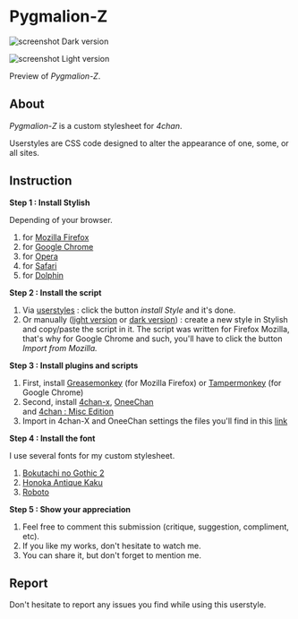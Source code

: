 # Pygmalion-Z

![screenshot](https://s1.gifyu.com/images/Screenshot-1338.png)
Dark version

![screenshot](https://s1.gifyu.com/images/Screenshot-1341.png)
Light version

Preview of <i>Pygmalion-Z</i>.

About
-------------------------------

<i>Pygmalion-Z</i> is a custom stylesheet for <i>4chan</i>.

Userstyles are CSS code designed to alter the appearance of one, some, or all sites.


Instruction
-------------------------------

<strong>Step 1 : Install Stylish</strong> 

<span>Depending of your browser.</span>
<ol>
<li>for <a href="https://addons.mozilla.org/en-US/firefox/addon/stylish/">Mozilla Firefox</a></li>
<li>for <a href="https://chrome.google.com/webstore/detail/stylish-custom-themes-for/fjnbnpbmkenffdnngjfgmeleoegfcffe?hl=en">Google Chrome</a></li>
<li>for <a href="https://addons.opera.com/en/extensions/details/stylish/">Opera</a></li>
<li>for <a href="http://sobolev.us/stylish/">Safari</a></li>
<li> for <a href="https://play.google.com/store/apps/details?id=ru.pmmlabs.stylish&amp;hl=en">Dolphin</a></li>
</ol>

<strong>Step 2 : Install the script </strong>
<ol>
<li> Via <a href="https://userstyles.org/styles/144764/pygmalion-z-4chan-css">userstyles</a> : click the button <i>install Style</i> and it's done.</li>
<li> Or manually (<a href="https://pastebin.com/raw/zrRmuHtu">light version</a> or <a href="https://pastebin.com/raw/mSXZZGE6">dark version</a>) : create a new style in Stylish and copy/paste the script in it. The script was written for Firefox Mozilla, that's why for Google Chrome and such, you'll have to click the button <i>Import from Mozilla.</i></li>
</ol>

<strong> Step 3 : Install plugins and scripts </strong>
<ol>
<li>First, install <a href="https://addons.mozilla.org/en-US/firefox/addon/greasemonkey/">Greasemonkey</a> (for Mozilla Firefox) or <a href="https://chrome.google.com/webstore/detail/tampermonkey/dhdgffkkebhmkfjojejmpbldmpobfkfo?hl=en">Tampermonkey</a> (for Google Chrome) </li>
<li>Second, install <a href="https://github.com/ccd0/4chan-x">4chan-x</a>, <a href="github.com/Nebukazar/OneeChan">OneeChan</a></li> and <a href="https://greasyfork.org/en/scripts/38761-4chan-misc-edition">4chan : Misc Edition</a>
<li>Import in 4chan-X and OneeChan settings the files you'll find in this <a href="https://mega.nz/#F!kO4igYiY!xWataLIzufNPuqw0W0t73g">link</a></li>
</ol>

<strong>Step 4 : Install the font </strong> 

I use several fonts for my custom stylesheet.
<ol>
<li> <a href="http://www.freejapanesefont.com/bokutachi-gothic-2-bold/">Bokutachi no Gothic 2 </a></li>
<li> <a href="https://www.freejapanesefont.com/honoka-antique-kaku-download/">Honoka Antique Kaku</a></li>
<li> <a href="https://www.fontsquirrel.com/fonts/roboto">Roboto</a></li>
</ol>

<strong>Step 5 : Show your appreciation </strong>
<ol>
<li>Feel free to comment this submission (critique, suggestion, compliment, etc).</li>
<li>If you like my works, don't hesitate to watch me.</li>
<li>You can share it, but don't forget to mention me.</li>
</ol>

Report
-------------------------------

Don't hesitate to report any issues you find while using this userstyle.
